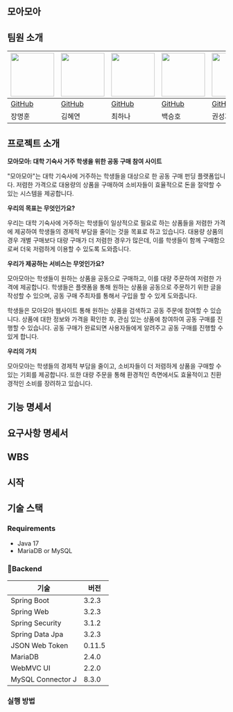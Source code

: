 ## 모아모아

## 팀원 소개
| <img src="https://github.com/indoor98/proto/assets/134200142/d929de1f-0492-463c-99c8-ea8e3ed552ac" width="100" height="100"> | <img src="https://github.com/indoor98/proto/assets/134200142/ce807998-88e9-48a4-a0b6-ce61aa22ed11" width="100" height="100"> | <img src="https://github.com/indoor98/proto/assets/134200142/c217a7ec-4080-43de-8394-75eb9b7cc3a4" width="100" height="100"> | <img src="https://github.com/indoor98/proto/assets/134200142/08485ed5-3350-4d3d-9fd8-c8d7128be1ad" width="100" height="100"> | <img src="https://github.com/indoor98/proto/assets/134200142/f95377e9-e857-415f-bbd0-97c19be143cd" width="100" height="100"> 
| --- |------|------|------|------|
| [GitHub](https://github.com/indoor98) | [GitHub](https://github.com/KimHyeyeonn) |  [GitHub](https://github.com/hanachooi) |  [GitHub](https://github.com/sttoend) |  [GitHub](https://github.com/holyplace129) |
| 장명훈 | 김혜연  | 최하나  | 백승호  | 권성지  |

## 프로젝트 소개
**모아모아: 대학 기숙사 거주 학생을 위한 공동 구매 참여 사이트**

"모아모아"는 대학 기숙사에 거주하는 학생들을 대상으로 한 공동 구매 펀딩 플랫폼입니다. 저렴한 가격으로 대용량의 상품을 구매하여 소비자들이 효율적으로 돈을 절약할 수 있는 시스템을 제공합니다.

**우리의 목표는 무엇인가요?**

우리는 대학 기숙사에 거주하는 학생들이 일상적으로 필요로 하는 상품들을 저렴한 가격에 제공하여 학생들의 경제적 부담을 줄이는 것을 목표로 하고 있습니다. 대용량 상품의 경우 개별 구매보다 대량 구매가 더 저렴한 경우가 많은데, 이를 학생들이 함께 구매함으로써 더욱 저렴하게 이용할 수 있도록 도와줍니다.

**우리가 제공하는 서비스는 무엇인가요?**

모아모아는 학생들이 원하는 상품을 공동으로 구매하고, 이를 대량 주문하여 저렴한 가격에 제공합니다. 학생들은 플랫폼을 통해 원하는 상품을 공동으로 주문하기 위한 글을 작성할 수 있으며, 공동 구매 주최자를 통해서 구입을 할 수 있게 도와줍니다.

학생들은 모아모아 웹사이트 통해 원하는 상품을 검색하고 공동 주문에 참여할 수 있습니다. 상품에 대한 정보와 가격을 확인한 후, 관심 있는 상품에 참여하여 공동 구매를 진행할 수 있습니다. 공동 구매가 완료되면  사용자들에게 알려주고 공동 구매를 진행할 수 있게 합니다.

**우리의 가치**

모아모아는 학생들의 경제적 부담을 줄이고, 소비자들이 더 저렴하게 상품을 구매할 수 있는 기회를 제공합니다. 또한 대량 주문을 통해 환경적인 측면에서도 효율적이고 친환경적인 소비를 장려하고 있습니다.
## 기능 명세서

## 요구사항 명세서

## WBS

## 시작

## 기술 스택
### Requirements
- Java 17
- MariaDB or MySQL

### 📌Backend
| 기술                | 버전     |
|-------------------|--------|
| Spring Boot       | 3.2.3  |
| Spring Web        | 3.2.3  |
| Spring Security   | 3.1.2  |
| Spring Data Jpa   | 3.2.3  |
| JSON Web Token    | 0.11.5 |
| MariaDB           | 2.4.0  |
| WebMVC UI         | 2.2.0  |
| MySQL Connector J | 8.3.0  |

### 실행 방법
